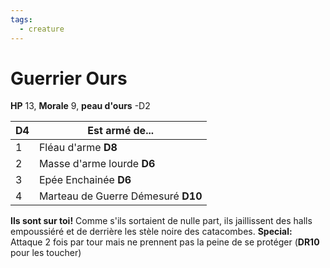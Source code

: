 ```yaml
---
tags:
  - creature
---
```

# Guerrier Ours
**HP** 13, **Morale** 9, **peau d'ours** -D2

| D4  | Est armé de...                     |
| --- | ---------------------------------- |
| 1   | Fléau d'arme **D8**                |
| 2   | Masse d'arme lourde **D6**         |
| 3   | Epée Enchainée **D6**              |
| 4   | Marteau de Guerre Démesuré **D10** |
**Ils sont sur toi!** Comme s'ils sortaient de nulle part, ils jaillissent des halls empoussiéré et de derrière les stèle noire des catacombes.
**Special:** Attaque 2 fois par tour mais ne prennent pas la peine de se protéger (**DR10** pour les toucher)
